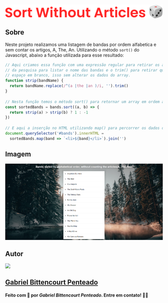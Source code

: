<div align="center">
  <img src=".github/../../.github/Day16-img/title-day16.svg">
</div>

## Sobre
Neste projeto realizamos uma listagem de bandas por ordem alfabetica e sem contar os artigos, A, The, An. Utilizando o método `sort()` do Javascript, abaixo a função utilizada para esse resultado:
```javascript
// Aqui criamos essa função com uma expressão regular para retirar os artigos indicados
// da pesquisa para listar o nome das bandas e o trim() para retirar qualquer 
// espaço em branco, isso sem alterar os dados do array.
function strip(bandName) {
  return bandName.replace(/^(a |the |an )/i, '').trim()
}

// Nesta função temos o método sort() para retornar um array em ordem alfabetica
const sortedBands = bands.sort((a, b) => {
  return strip(a) > strip(b) ? 1 : -1
})

// E aqui a inserção no HTML utilizando map() para percorrer os dados do array
document.querySelector('#bands').innerHTML = 
  sortedBands.map(band => `<li>${band}</li>`).join('')
```

## Imagem
<div align="center">
  <img src=".github/../../.github/Day16-img/day16.png" width="800">
</div>

## Autor
<img src="https://unavatar.now.sh/github/gabrlcj" width="175" />

## [Gabriel Bittencourt Penteado](https://www.linkedin.com/in/gabriel-bittencourt-penteado/)

#### Feito com 🤎 por *Gabriel Bittencourt Penteado*. Entre em contato! 👋🏽